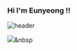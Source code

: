 ### Hi I'm Eunyeong !!

![header](https://capsule-render.vercel.app/api?type=rounded&color=auto&height=300&section=header&text=ChoiEunYeong&fontSize=90)

<img src="https://img.shields.io/badge/Python-3766AB?style=flat-square&logo=Python&logoColor=white"/></a>&nbsp 

<!--
**nokcharathae/nokcharathae** is a ✨ _special_ ✨ repository because its `README.md` (this file) appears on your GitHub profile.

Here are some ideas to get you started:

- 🔭 I’m currently working on ...
- 🌱 I’m currently learning ...
- 👯 I’m looking to collaborate on ...
- 🤔 I’m looking for help with ...
- 💬 Ask me about ...
- 📫 How to reach me: ...
- 😄 Pronouns: ...
- ⚡ Fun fact: ...
-->
